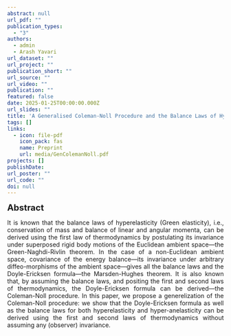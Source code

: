 ```yaml
---
abstract: null
url_pdf: ""
publication_types:
  - "3"
authors:
  - admin
  - Arash Yavari
url_dataset: ""
url_project: ""
publication_short: ""
url_source: ""
url_video: ""
publication: ""
featured: false
date: 2025-01-25T00:00:00.000Z
url_slides: ""
title: 'A Generalised Coleman-Noll Procedure and the Balance Laws of Hyper-Anelasticity'
tags: []
links:
  - icon: file-pdf
    icon_pack: fas
    name: Preprint
    url: media/GenColemanNoll.pdf
projects: []
publishDate: 
url_poster: ""
url_code: ""
doi: null
---
```

<big><big><b>Abstract</b></big></big>
<div style="text-align: justify">It is known that the balance laws of hyperelasticity (Green elasticity), i.e., conservation of mass and balance of linear and angular momenta, can be derived using the first law of thermodynamics by postulating its invariance under superposed rigid body motions of the Euclidean ambient space—the Green-Naghdi-Rivlin theorem. In the case of a non-Euclidean ambient space, covariance of the energy balance—its invariance under arbitrary diffeo-morphisms of the ambient space—gives all the balance laws and the Doyle-Ericksen formula—the Marsden-Hughes theorem. It is also known that, by assuming the balance laws, and positing the first and second laws of thermodynamics, the Doyle-Ericksen formula can be derived—the Coleman-Noll procedure. In this paper, we propose a generelization of the Coleman-Noll procedure: we show that the Doyle-Ericksen formula as well as the balance laws for both hyperelasticity and hyper-anelasticity can be derived using the first and second laws of thermodynamics without assuming any (observer) invariance.
</div>
